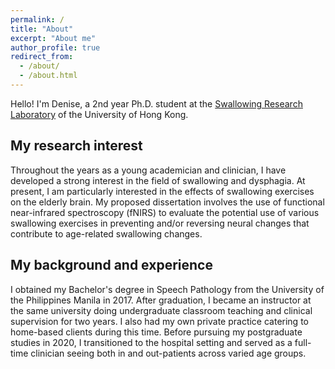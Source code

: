 ```yaml
---
permalink: /
title: "About"
excerpt: "About me"
author_profile: true
redirect_from: 
  - /about/
  - /about.html
---
```

Hello! I'm Denise, a 2nd year Ph.D. student at the [Swallowing Research Laboratory](https://swallow.edu.hku.hk/) of the University of Hong Kong.  


## My research interest
Throughout the years as a young academician and clinician, I have developed a strong interest in the field of swallowing and dysphagia. At present, I am particularly interested in the effects of swallowing exercises on the elderly brain. My proposed dissertation involves the use of functional near-infrared spectroscopy (fNIRS) to evaluate the potential use of various swallowing exercises in preventing and/or reversing neural changes that contribute to age-related swallowing changes. 


## My background and experience
I obtained my Bachelor's degree in Speech Pathology from the University of the Philippines Manila in 2017. After graduation, I became an instructor at the same university doing undergraduate classroom teaching and clinical supervision for two years. I also had my own private practice catering to home-based clients during this time. Before pursuing my postgraduate studies in 2020, I transitioned to the hospital setting and served as a full-time clinician seeing both in and out-patients across varied age groups. 
